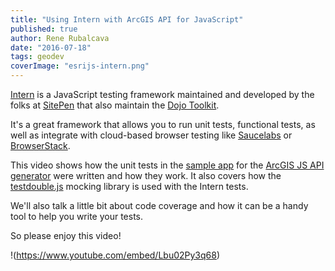 ```yaml
---
title: "Using Intern with ArcGIS API for JavaScript"
published: true
author: Rene Rubalcava
date: "2016-07-18"
tags: geodev
coverImage: "esrijs-intern.png"
---
```


[Intern](https://theintern.github.io/intern/) is a JavaScript testing framework maintained and developed by the folks at [SitePen](https://www.sitepen.com/) that also maintain the [Dojo Toolkit](http://dojotoolkit.org/).

It's a great framework that allows you to run unit tests, functional tests, as well as integrate with cloud-based browser testing like [Saucelabs](https://saucelabs.com/) or [BrowserStack](https://browserstack.com/).

This video shows how the unit tests in the [sample app](https://github.com/odoe/gen4) for the [ArcGIS JS API generator](https://github.com/odoe/generator-arcgis-js-app) were written and how they work. It also covers how the [testdouble.js](https://github.com/testdouble/testdouble.js) mocking library is used with the Intern tests.

We'll also talk a little bit about code coverage and how it can be a handy tool to help you write your tests.

So please enjoy this video!

!(https://www.youtube.com/embed/Lbu02Py3q68)
